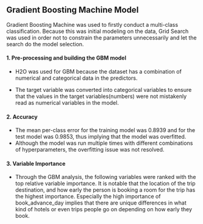 ## Gradient Boosting Machine Model

Gradient Boosting Machine was used to firstly conduct a multi-class classification. Because this was initial
modeling on the data, Grid Search was used in order not to constrain the parameters unnecessarily and let the search
do the model selection.

#### 1. Pre-processing and building the GBM model

- H2O was used for GBM because the dataset has a combination of numerical and categorical data in the
predictors.

- The target variable was converted into categorical variables to ensure that the values in the target
variables(numbers) were not mistakenly read as numerical variables in the model.

#### 2. Accuracy

- The mean per-class error for the training model was 0.8939 and for the test model was 0.9853, thus
implying that the model was overfitted.
- Although the model was run multiple times with different combinations of hyperparameters, the overfitting
issue was not resolved.

#### 3. Variable Importance

- Through the GBM analysis, the following variables were ranked with the top relative variable importance.
It is notable that the location of the trip destination, and how early the person is booking a room for the trip
has the highest importance. Especially the high importance of book_advance_day implies that there are
unique differences in what kind of hotels or even trips people go on depending on how early they book.
